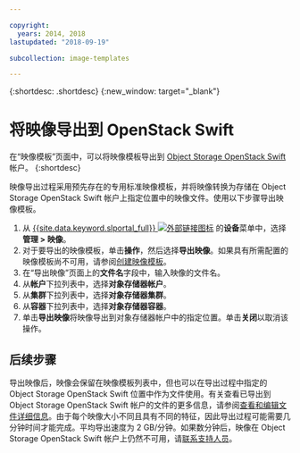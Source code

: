 ```yaml
---

copyright:
  years: 2014, 2018
lastupdated: "2018-09-19"

subcollection: image-templates

---
```


{:shortdesc: .shortdesc}
{:new_window: target="_blank"}

# 将映像导出到 OpenStack Swift

在“映像模板”页面中，可以将映像模板导出到 [Object Storage OpenStack Swift](/docs/infrastructure/objectstorage-swift?topic=objectstorage-swift-GettingStarted#getting-started-with-object-storage-openstack-swift) 帐户。
{:shortdesc}

映像导出过程采用预先存在的专用标准映像模板，并将映像转换为存储在 Object Storage OpenStack Swift 帐户上指定位置中的映像文件。使用以下步骤导出映像模板。

1. 从 [{{site.data.keyword.slportal_full}} ![外部链接图标](../../icons/launch-glyph.svg "外部链接图标")](https://control.softlayer.com/) 的**设备**菜单中，选择**管理 > 映像**。
2. 对于要导出的映像模板，单击**操作**，然后选择**导出映像**。如果具有所需配置的映像模板尚不可用，请参阅[创建映像模板](/docs/infrastructure/image-templates?topic=image-templates-creating-an-image-template)。
3. 在“导出映像”页面上的**文件名**字段中，输入映像的文件名。
5. 从**帐户**下拉列表中，选择**对象存储器帐户**。
6. 从**集群**下拉列表中，选择**对象存储器集群**。
7. 从**容器**下拉列表中，选择**对象存储器容器**。
8. 单击**导出映像**将映像导出到对象存储器帐户中的指定位置。单击**关闭**以取消该操作。

## 后续步骤

导出映像后，映像会保留在映像模板列表中，但也可以在导出过程中指定的 Object Storage OpenStack Swift 位置中作为文件使用。有关查看已导出到 Object Storage OpenStack Swift 帐户的文件的更多信息，请参阅[查看和编辑文件详细信息](/docs/infrastructure/objectstorage-swift?topic=objectstorage-swift-OSSSLPortal#viewing-and-editing-file-details)。由于每个映像大小不同且具有不同的特征，因此导出过程可能需要几分钟时间才能完成。平均导出速度为 2 GB/分钟。如果数分钟后，映像在 Object Storage OpenStack Swift 帐户上仍然不可用，请[联系支持人员](/docs/get-support?topic=get-support-getting-customer-support)。
